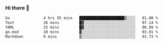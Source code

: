 ### Hi there 👋

<!--
**yeya24/yeya24** is a ✨ _special_ ✨ repository because its `README.md` (this file) appears on your GitHub profile.

Here are some ideas to get you started:

- 🔭 I’m currently working on ...
- 🌱 I’m currently learning ...
- 👯 I’m looking to collaborate on ...
- 🤔 I’m looking for help with ...
- 💬 Ask me about ...
- 📫 How to reach me: ...
- 😄 Pronouns: ...
- ⚡ Fun fact: ...
-->

<!--START_SECTION:waka-->

```txt
Go               4 hrs 55 mins   ████████████████████▒░░░░   81.00 %
Text             26 mins         █▓░░░░░░░░░░░░░░░░░░░░░░░   07.14 %
YAML             25 mins         █▓░░░░░░░░░░░░░░░░░░░░░░░   06.89 %
go.mod           10 mins         ▓░░░░░░░░░░░░░░░░░░░░░░░░   03.01 %
Markdown         6 mins          ▒░░░░░░░░░░░░░░░░░░░░░░░░   01.73 %
```

<!--END_SECTION:waka-->
